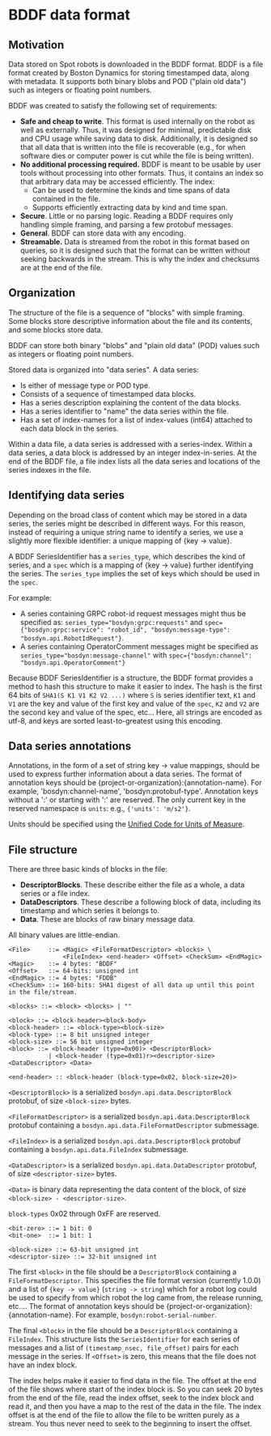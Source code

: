 <!--
Copyright (c) 2022 Boston Dynamics, Inc.  All rights reserved.

Downloading, reproducing, distributing or otherwise using the SDK Software
is subject to the terms and conditions of the Boston Dynamics Software
Development Kit License (20191101-BDSDK-SL).
-->

# BDDF data format

## Motivation

Data stored on Spot robots is downloaded in the BDDF format. BDDF is a file format created by Boston Dynamics for storing timestamped data, along with metadata.  It supports both binary blobs and POD ("plain old data") such as integers or floating point numbers.

BDDF was created to satisfy the following set of requirements:
* **Safe and cheap to write**.  This format is used internally on the robot as well as externally.  Thus, it was designed for minimal, predictable disk and CPU usage while saving data to disk.  Additionally, it is designed so that all data that is written into the file is recoverable (e.g., for when software dies or computer power is cut while the file is being written).
* **No additional processing required.** BDDF is meant to be usable by user tools without processing into other formats.  Thus, it contains an index so that arbitrary data may be accessed efficiently.  The index:
   * Can be used to determine the kinds and time spans of data contained in the file.
   * Supports efficiently extracting data by kind and time span.
* **Secure**.  Little or no parsing logic.  Reading a BDDF requires only handling simple framing, and parsing a few protobuf messages.
* **General**.  BDDF can store data with any encoding.
* **Streamable.**  Data is streamed from the robot in this format based on queries, so it is designed such that the format can be written without seeking backwards in the stream.  This is why the index and checksums are at the end of the file.


## Organization

The structure of the file is a sequence of "blocks" with simple framing.  Some blocks store descriptive information about the file and its contents, and some blocks store data.

BDDF can store both binary "blobs" and "plain old data" (POD) values such as integers or floating point numbers.

Stored data is organized into "data series".  A data series:
* Is either of message type or POD type.
* Consists of a sequence of timestamped data blocks.
* Has a series description explaining the content of the data blocks.
* Has a series identifier to "name" the data series within the file.
* Has a set of index-names for a list of index-values (int64) attached to each data block in the series.

Within a data file, a data series is addressed with a series-index.  Within a data series, a data block is addressed by an integer index-in-series.  At the end of the BDDF file, a file index lists all the data series and locations of the series indexes in the file.


## Identifying data series

Depending on the broad class of content which may be stored in a data series, the series might be described in different ways.  For this reason, instead of requiring a unique string name to identify a series, we use a slightly more flexible identifier: a unique mapping of {key -> value}.

A BDDF SeriesIdentifier has a `series_type`, which describes the kind of series, and a `spec` which is a mapping of {key -> value} further identifying the series.  The `series_type` implies the set of keys which should be used in the `spec`.

For example:

* A series containing GRPC robot-id request messages might thus be specified as: `series_type="bosdyn:grpc:requests"` and
  `spec={"bosdyn:grpc:service": "robot_id", "bosdyn:message-type": "bosdyn.api.RobotIdRequest"}`.
* A series containing OperatorComment messages might be specified as `series_type="bosdyn:message-channel"` with `spec={"bosdyn:channel": "bosdyn.api.OperatorComment"}`

Because BDDF SeriesIdentifier is a structure, the BDDF format provides a method to hash this structure to make it easier to index.  The hash is the first 64 bits of `SHA1(S K1 V1 K2 V2 ...)` where `S` is series identifier text, `K1` and `V1` are the key and value of the first key and value of the `spec`, `K2` and `V2` are the second key and value of the spec, etc...  Here, all strings are encoded as utf-8, and keys are sorted least-to-greatest using this encoding.


## Data series annotations

Annotations, in the form of a set of string key -> value mappings, should be used to express further information about a data series.  The format of annotation keys should be {project-or-organization}:{annotation-name}.  For example, 'bosdyn:channel-name', 'bosdyn:protobuf-type'.  Annotation keys without a ':' or starting with ':' are reserved.  The only current key in the reserved namespace is `units`: e.g., `{'units': 'm/s2'}`.

Units should be specified using the [Unified Code for Units of Measure](https://unitsofmeasure.org/ucum.html).


## File structure

There are three basic kinds of blocks in the file:
* **DescriptorBlocks**.  These describe either the file as a whole, a data series or a file index.
* **DataDescriptors**.  These describe a following block of data, including its timestamp and which series it belongs to.
*  **Data**.  These are blocks of raw binary message data.

All binary values are little-endian.

```
<File>     ::= <Magic> <FileFormatDescriptor> <blocks> \
               <FileIndex> <end-header> <Offset> <CheckSum> <EndMagic>
<Magic>    ::= 4 bytes: "BDDF"
<Offset>   ::= 64-bits: unsigned int
<EndMagic> ::= 4 bytes: "FDDB"
<CheckSum> ::= 160-bits: SHA1 digest of all data up until this point in the file/stream.
```
```
<blocks> ::= <block> <blocks> | ""
```
```
<block> ::= <block-header><block-body>
<block-header> ::= <block-type><block-size>
<block-type> ::= 8 bit unsigned integer
<block-size> ::= 56 bit unsigned integer
<block> ::= <block-header (type=0x00)> <DescriptorBlock>
           | <block-header (type=0x01)r><descriptor-size> <DataDescriptor> <Data>

<end-header> :: <block-header (block-type=0x02, block-size=20)>
```

`<DescriptorBlock>` is a serialized `bosdyn.api.data.DescriptorBlock` protobuf, of size `<block-size>` bytes.

`<FileFormatDescriptor>` is a serialized `bosdyn.api.data.DescriptorBlock` protobuf containing a `bosdyn.api.data.FileFormatDescriptor` submessage.

`<FileIndex>` is a serialized `bosdyn.api.data.DescriptorBlock` protobuf containing a `bosdyn.api.data.FileIndex` submessage.

`<DataDescriptor>` is a serialized `bosdyn.api.data.DataDescriptor` protobuf, of size `<descriptor-size>` bytes.

`<Data>` is binary data representing the data content of the block, of size `<block-size> - <descriptor-size>`.

`block-types` 0x02 through 0xFF are reserved.


```
<bit-zero> ::= 1 bit: 0
<bit-one>  ::= 1 bit: 1
```
```
<block-size> ::= 63-bit unsigned int
<descriptor-size> ::= 32-bit unsigned int
```

The first `<block>` in the file should be a `DescriptorBlock` containing a `FileFormatDescriptor`.  This specifies the file format version (currently 1.0.0) and a list of `{key -> value}` (`string -> string`) which for a robot log could be used to specify from which robot the log came from, the release running, etc....   The format of annotation keys should be {project-or-organization}:{annotation-name}.  For example, `bosdyn:robot-serial-number`.

The final `<block>` in the file should be a `DescriptorBlock` containing a `FileIndex`.  This structure lists the `SeriesIdentifier` for each series of messages and a list of `(timestamp_nsec, file_offset)` pairs for each message in the series.  If  `<Offset>` is zero, this means that the file does not have an index block.

The index helps make it easier to find data in the file.  The offset at the end of the file shows where start of the index block is. So you can seek 20 bytes from the end of the file, read the index offset, seek to the index block and read it, and then you have a map to the rest of the data in the file. The index offset is at the end of the file to allow the file to be written purely as a stream. You thus never need to seek to the beginning to insert the offset.
